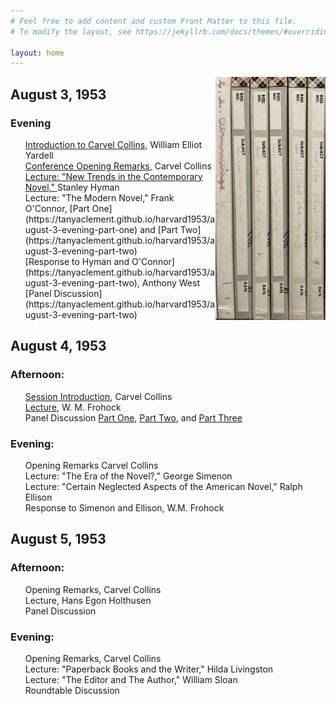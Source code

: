 ```yaml
---
# Feel free to add content and custom Front Matter to this file.
# To modify the layout, see https://jekyllrb.com/docs/themes/#overriding-theme-defaults

layout: home
---
```

<p align="center"><img align="right" width="35%" height="35%" src="fullsizeoutput_1950e.jpeg"/></p>

## August 3, 1953
### Evening
<ul style="list-style-type:none;">
<li style="list-style-type:none;"><a href="https://tanyaclement.github.io/harvard1953/august-3-evening-part-one">Introduction to Carvel Collins</a>, William Elliot Yardell</li> 
<li style="list-style-type:none;"><a href="https://tanyaclement.github.io/harvard1953/august-3-evening-part-one">Conference Opening Remarks</a>, Carvel Collins</li>
<li style="list-style-type:none;"><a href="https://tanyaclement.github.io/harvard1953/august-3-evening-part-one">Lecture: "New Trends in the Contemporary Novel," </a>Stanley Hyman</li> 
<li style="list-style-type:none;">Lecture: "The Modern Novel," Frank O'Connor, [Part One](https://tanyaclement.github.io/harvard1953/august-3-evening-part-one) and [Part Two](https://tanyaclement.github.io/harvard1953/august-3-evening-part-two)</li>
<li style="list-style-type:none;">[Response to Hyman and O'Connor](https://tanyaclement.github.io/harvard1953/august-3-evening-part-two), Anthony West</li>
<li style="list-style-type:none;">[Panel Discussion](https://tanyaclement.github.io/harvard1953/august-3-evening-part-two)</li> </ul>

## August 4, 1953
### Afternoon:
<ul style="list-style-type: none;"><li style="list-style-type: none;"><a href="https://tanyaclement.github.io/Harvard-1953/session-introduction-frohock-lecture-august-4">Session Introduction</a>, Carvel Collins</li>
<li style="list-style-type: none;"><a href="https://tanyaclement.github.io/Harvard-1953/session-introduction-frohock-lecture-august-4">Lecture</a>, W. M. Frohock</li>
<li style="list-style-type: none;">Panel Discussion <a href="https://tanyaclement.github.io/Harvard-1953/session-discussion-august-4-part-one">Part One</a>, <a href="https://tanyaclement.github.io/Harvard-1953/session-discussion-august-4-part-two">Part Two</a>, and <a href="https://tanyaclement.github.io/Harvard-1953/session-discussion-august-4-part-three">Part Three</a> </li></ul>

### Evening:
<ul style="list-style-type: none;">
<li>Opening Remarks	Carvel Collins</li>
<li>Lecture: "The Era of the Novel?," George Simenon</li>
<li>Lecture: "Certain Neglected Aspects of the American Novel," Ralph Ellison</li> 
<li>Response to Simenon and Ellison, W.M. Frohock</li> </ul>
 
## August 5, 1953
### Afternoon: 
<ul style="list-style-type: none;">
<li>Opening Remarks, Carvel Collins</li>
<li>Lecture, Hans Egon Holthusen</li>
<li>Panel Discussion</li> </ul>

### Evening: 
<ul style="list-style-type: none;">
<li>Opening Remarks, Carvel Collins	</li>
<li>Lecture: "Paperback Books and the Writer," Hilda Livingston</li>
<li>Lecture: "The Editor and The Author," William Sloan</li>
<li>Roundtable Discussion</li> </ul>
